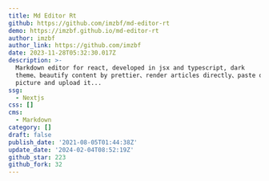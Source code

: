 ```yaml
---
title: Md Editor Rt
github: https://github.com/imzbf/md-editor-rt
demo: https://imzbf.github.io/md-editor-rt
author: imzbf
author_link: https://github.com/imzbf
date: 2023-11-28T05:32:30.017Z
description: >-
  Markdown editor for react, developed in jsx and typescript, dark
  theme、beautify content by prettier、render articles directly、paste or clip the
  picture and upload it...
ssg:
  - Nextjs
css: []
cms:
  - Markdown
category: []
draft: false
publish_date: '2021-08-05T01:44:38Z'
update_date: '2024-02-04T08:52:19Z'
github_star: 223
github_fork: 32
---
```

